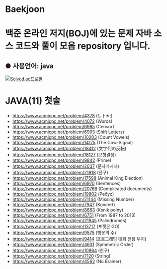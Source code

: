 # Baekjoon
백준 온라인 저지(BOJ)에 있는 문제 자바 소스 코드와 풀이 모음 repository 입니다.
=
● 사용언어: java
-
[![Solved.ac프로필](http://mazassumnida.wtf/api/v2/generate_badge?boj=lms0806)](https://solved.ac/lms0806)

# JAVA(11) 첫솔
 - https://www.acmicpc.net/problem/4378 (트ㅏㅊ;)
 - https://www.acmicpc.net/problem/4072 (Words)
 - https://www.acmicpc.net/problem/6965 (Censor)
 - https://www.acmicpc.net/problem/6993 (Shift Letters)
 - https://www.acmicpc.net/problem/10203 (Count Vowels)
 - https://www.acmicpc.net/problem/14175 (The Cow-Signal)
 - https://www.acmicpc.net/problem/18412 (文字列の反転)
 - https://www.acmicpc.net/problem/18127 (모형결정)
 - https://www.acmicpc.net/problem/9842 (Prime)
 - https://www.acmicpc.net/problem/2037 (문자메시지)
 - https://www.acmicpc.net/problem/21918 (전구)
 - https://www.acmicpc.net/problem/17598 (Animal King Election)
 - https://www.acmicpc.net/problem/6970 (Sentences)
 - https://www.acmicpc.net/problem/20766 (Complicated documents)
 - https://www.acmicpc.net/problem/19802 (Ребус)
 - https://www.acmicpc.net/problem/21144 (Missing Number)
 - https://www.acmicpc.net/problem/7947 (Koncert)
 - https://www.acmicpc.net/problem/8663 (Konik polny)
 - https://www.acmicpc.net/problem/6751 (From 1987 to 2013)
 - https://www.acmicpc.net/problem/21945 (Palindromes)
 - https://www.acmicpc.net/problem/13717 (포켓몬 GO)
 - https://www.acmicpc.net/problem/9575 (행운의 수)
 - https://www.acmicpc.net/problem/9414 (프로그래밍 대회 전용 부지)
 - https://www.acmicpc.net/problem/4631 (Symmetric Order)
 - https://www.acmicpc.net/problem/10864 (친구)
 - https://www.acmicpc.net/problem/7120 (String)
 - https://www.acmicpc.net/problem/4562 (No Brainer)
